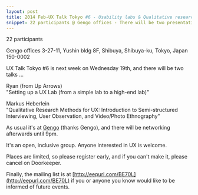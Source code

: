 ```yaml
---
layout: post
title: 2014 Feb-UX Talk Tokyo #6 - Usability labs & Qualitative research methods
snippet: 22 participants @ Gengo offices - There will be two presentations -  <strong>"Cross-platform mobile interface design"</strong><br> by -
---
```

22 participants

Gengo offices 3-27-11, Yushin bldg 8F, Shibuya, Shibuya-ku, Tokyo, Japan 150-0002

UX Talk Tokyo #6 is next week on Wednesday 19th, and there will be two talks ...

Ryan (from Up Arrows)<br>
"Setting up a UX Lab (from a simple lab to a high-end lab)"

Markus Heberlein<br>
"Qualitative Research Methods for UX: Introduction to Semi-structured Interviewing, User Observation, and Video/Photo Ethnography"

As usual it's at [Gengo](http://gengo.com) (thanks Gengo), and there will be networking afterwards until 9pm.

It's an open, inclusive group. Anyone interested in UX is welcome.

Places are limited, so please register early, and if you can't make it, please cancel on Doorkeeper.

Finally, the mailing list is at [http://eepurl.com/BE70L](http://eepurl.com/BE70L) if you or anyone you know would like to be informed of future events.

